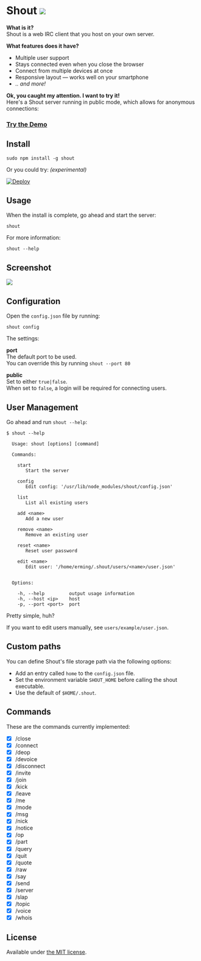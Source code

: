 # Shout [![](https://badge.fury.io/js/shout.png)](https://www.npmjs.org/package/shout)

__What is it?__  
Shout is a web IRC client that you host on your own server.

__What features does it have?__  
- Multiple user support
- Stays connected even when you close the browser
- Connect from multiple devices at once
- Responsive layout — works well on your smartphone
- _.. and more!_

__Ok, you caught my attention. I want to try it!__  
Here's a Shout server running in public mode, which allows for anonymous connections:

### [Try the Demo](http://shout-irc.com:9000/)

## Install

```
sudo npm install -g shout
```

Or you could try: _(experimental)_

[![Deploy](https://www.herokucdn.com/deploy/button.png)](https://heroku.com/deploy)

## Usage

When the install is complete, go ahead and start the server:

```
shout
```

For more information:

```
shout --help
```

## Screenshot

![](https://raw.github.com/erming/shout/master/screenshots/shout.png)

## Configuration

Open the `config.json` file by running:

```
shout config
```

The settings:

__port__  
The default port to be used.  
You can override this by running `shout --port 80`

__public__  
Set to either `true|false`.  
When set to `false`, a login will be required for connecting users.


## User Management

Go ahead and run `shout --help`:

```
$ shout --help

  Usage: shout [options] [command]

  Commands:

    start
       Start the server

    config
       Edit config: '/usr/lib/node_modules/shout/config.json'

    list
       List all existing users

    add <name>
       Add a new user

    remove <name>
       Remove an existing user

    reset <name>
       Reset user password

    edit <name>
       Edit user: '/home/erming/.shout/users/<name>/user.json'


  Options:

    -h, --help         output usage information
    -h, --host <ip>    host
    -p, --port <port>  port
```

Pretty simple, huh?

If you want to edit users manually, see `users/example/user.json`.

## Custom paths

You can define Shout's file storage path via the following options:

- Add an entry called `home` to the `config.json` file.
- Set the environment variable `SHOUT_HOME` before calling the shout executable.
- Use the default of `$HOME/.shout`.

## Commands

These are the commands currently implemented:

- [x] /close
- [x] /connect
- [x] /deop
- [x] /devoice
- [x] /disconnect
- [x] /invite
- [x] /join
- [x] /kick
- [x] /leave
- [x] /me
- [x] /mode
- [x] /msg
- [x] /nick
- [x] /notice
- [x] /op
- [x] /part
- [x] /query
- [x] /quit
- [x] /quote
- [x] /raw
- [x] /say
- [x] /send
- [x] /server
- [x] /slap
- [x] /topic
- [x] /voice
- [x] /whois

## License

Available under [the MIT license](http://mths.be/mit).
